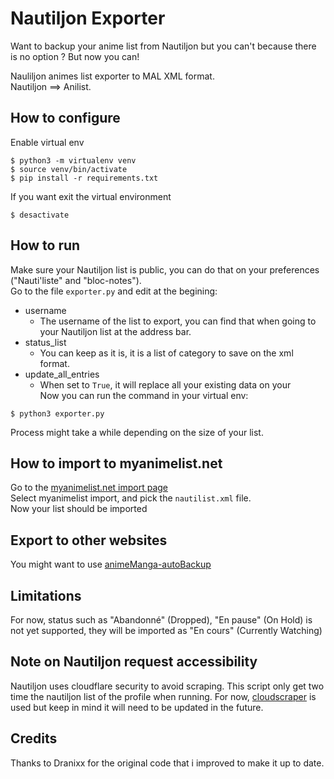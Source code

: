 # Nautiljon Exporter

Want to backup your anime list from Nautiljon but you can't because there is no option ? But now you can!

Nauliljon animes list exporter to MAL XML format. \
Nautiljon ==> Anilist.

## How to configure
Enable virtual env
```shell
$ python3 -m virtualenv venv
$ source venv/bin/activate
$ pip install -r requirements.txt
```
If you want exit the virtual environment
```shell
$ desactivate
```

## How to run
Make sure your Nautiljon list is public, you can do that on your preferences ("Nauti'liste" and "bloc-notes"). \
Go to the file `exporter.py` and edit at the begining:
- username
    - The username of the list to export, you can find that when going to your Nautiljon list at the address bar.
- status_list
    - You can keep as it is, it is a list of category to save on the xml format.
- update_all_entries
    - When set to `True`, it will replace all your existing data on your  
Now you can run the command in your virtual env:
```shell
$ python3 exporter.py
```
Process might take a while depending on the size of your list.

## How to import to myanimelist.net
Go to the [myanimelist.net import page](https://myanimelist.net/import.php) \
Select myanimelist import, and pick the `nautilist.xml` file. \
Now your list should be imported

## Export to other websites
You might want to use [animeManga-autoBackup](https://github.com/Animanga-Initiative/animeManga-autoBackup)

## Limitations
For now, status such as "Abandonné" (Dropped), "En pause" (On Hold) is not yet supported, they will be imported as "En cours" (Currently Watching)

## Note on Nautiljon request accessibility 
Nautiljon uses cloudflare security to avoid scraping. This script only get two time the nautiljon list of the profile when running. For now, [cloudscraper](https://github.com/VeNoMouS/cloudscraper) is used but keep in mind it will need to be updated in the future.

## Credits

Thanks to Dranixx for the original code that i improved to make it up to date.
